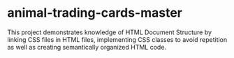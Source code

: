 # animal-trading-cards-master
This project demonstrates knowledge of HTML Document Structure by linking CSS files in HTML files, implementing CSS classes to avoid repetition as well as creating semantically organized HTML code. 
